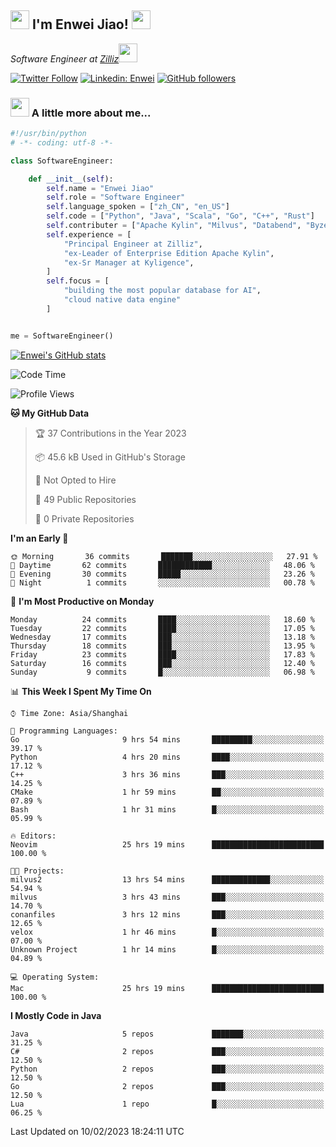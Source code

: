 <h2><img src="https://emojis.slackmojis.com/emojis/images/1531849430/4246/blob-sunglasses.gif?1531849430" width="30"/> I'm  Enwei Jiao! <img src="https://media.giphy.com/media/juBt25nT1KGys/giphy.gif" width=30> </h2>
<!-- <img align='right' src="https://media.giphy.com/media/M9gbBd9nbDrOTu1Mqx/giphy.gif" width="230"> -->
<p><em>Software Engineer at <a href="https://zilliz.com/">Zilliz</a><img src="https://media.giphy.com/media/WUlplcMpOCEmTGBtBW/giphy.gif" width="30"></em></p>

[![Twitter Follow](https://img.shields.io/twitter/follow/misteranmol?label=Follow)](https://twitter.com/intent/follow?screen_name=EnweiJiao)
[![Linkedin: Enwei](https://img.shields.io/badge/-enwei-blue?style=&logo=Linkedin&logoColor=white&link=https://www.linkedin.com/in/enwei-jiao-41192a97)](https://www.linkedin.com/in/enwei-jiao-41192a97/)
[![GitHub followers](https://img.shields.io/github/followers/jiaoew1991?label=Follow&style=social)](https://github.com/jiaoew1991)


### <img src="https://media.giphy.com/media/VgCDAzcKvsR6OM0uWg/giphy.gif" width="30"> A little more about me...  

```python
#!/usr/bin/python
# -*- coding: utf-8 -*-

class SoftwareEngineer:

    def __init__(self):
        self.name = "Enwei Jiao"
        self.role = "Software Engineer"
        self.language_spoken = ["zh_CN", "en_US"]
        self.code = ["Python", "Java", "Scala", "Go", "C++", "Rust"]
        self.contributer = ["Apache Kylin", "Milvus", "Databend", "Byzer-Lang"]
        self.experience = [
            "Principal Engineer at Zilliz",
            "ex-Leader of Enterprise Edition Apache Kylin",
            "ex-Sr Manager at Kyligence",
        ]
        self.focus = [
            "building the most popular database for AI",
            "cloud native data engine"
        ]


me = SoftwareEngineer()
```

[![Enwei's GitHub stats](https://github-readme-stats.vercel.app/api?username=jiaoew1991&count_private=true&show_icons=true)](https://github.com/jiaoew1991/jiaoew1991)

<!-- [![Top Langs](https://github-readme-stats.vercel.app/api/top-langs/?username=jiaoew1991&layout=compact)](https://github.com/jiaoew1991/jiaoew1991) -->

<!--START_SECTION:waka-->
![Code Time](http://img.shields.io/badge/Code%20Time-499%20hrs%2048%20mins-blue)

![Profile Views](http://img.shields.io/badge/Profile%20Views-0-blue)

**🐱 My GitHub Data** 

> 🏆 37 Contributions in the Year 2023
 > 
> 📦 45.6 kB Used in GitHub's Storage 
 > 
> 🚫 Not Opted to Hire
 > 
> 📜 49 Public Repositories 
 > 
> 🔑 0 Private Repositories  
 > 
**I'm an Early 🐤** 

```text
🌞 Morning       36 commits       ███████░░░░░░░░░░░░░░░░░░   27.91 % 
🌆 Daytime       62 commits       ████████████░░░░░░░░░░░░░   48.06 % 
🌃 Evening       30 commits       █████░░░░░░░░░░░░░░░░░░░░   23.26 % 
🌙 Night          1 commits       ░░░░░░░░░░░░░░░░░░░░░░░░░   00.78 % 

```
📅 **I'm Most Productive on Monday** 

```text
Monday          24 commits       ████░░░░░░░░░░░░░░░░░░░░░   18.60 % 
Tuesday         22 commits       ████░░░░░░░░░░░░░░░░░░░░░   17.05 % 
Wednesday       17 commits       ███░░░░░░░░░░░░░░░░░░░░░░   13.18 % 
Thursday        18 commits       ███░░░░░░░░░░░░░░░░░░░░░░   13.95 % 
Friday          23 commits       ████░░░░░░░░░░░░░░░░░░░░░   17.83 % 
Saturday        16 commits       ███░░░░░░░░░░░░░░░░░░░░░░   12.40 % 
Sunday           9 commits       █░░░░░░░░░░░░░░░░░░░░░░░░   06.98 % 

```


📊 **This Week I Spent My Time On** 

```text
⌚︎ Time Zone: Asia/Shanghai

💬 Programming Languages: 
Go                       9 hrs 54 mins       █████████░░░░░░░░░░░░░░░░   39.17 % 
Python                   4 hrs 20 mins       ████░░░░░░░░░░░░░░░░░░░░░   17.12 % 
C++                      3 hrs 36 mins       ███░░░░░░░░░░░░░░░░░░░░░░   14.25 % 
CMake                    1 hr 59 mins        ██░░░░░░░░░░░░░░░░░░░░░░░   07.89 % 
Bash                     1 hr 31 mins        █░░░░░░░░░░░░░░░░░░░░░░░░   05.99 % 

🔥 Editors: 
Neovim                   25 hrs 19 mins      █████████████████████████   100.00 % 

🐱‍💻 Projects: 
milvus2                  13 hrs 54 mins      █████████████░░░░░░░░░░░░   54.94 % 
milvus                   3 hrs 43 mins       ███░░░░░░░░░░░░░░░░░░░░░░   14.70 % 
conanfiles               3 hrs 12 mins       ███░░░░░░░░░░░░░░░░░░░░░░   12.65 % 
velox                    1 hr 46 mins        █░░░░░░░░░░░░░░░░░░░░░░░░   07.00 % 
Unknown Project          1 hr 14 mins        █░░░░░░░░░░░░░░░░░░░░░░░░   04.89 % 

💻 Operating System: 
Mac                      25 hrs 19 mins      █████████████████████████   100.00 % 

```

**I Mostly Code in Java** 

```text
Java                     5 repos             ███████░░░░░░░░░░░░░░░░░░   31.25 % 
C#                       2 repos             ███░░░░░░░░░░░░░░░░░░░░░░   12.50 % 
Python                   2 repos             ███░░░░░░░░░░░░░░░░░░░░░░   12.50 % 
Go                       2 repos             ███░░░░░░░░░░░░░░░░░░░░░░   12.50 % 
Lua                      1 repo              █░░░░░░░░░░░░░░░░░░░░░░░░   06.25 % 

```



 Last Updated on 10/02/2023 18:24:11 UTC
<!--END_SECTION:waka-->
